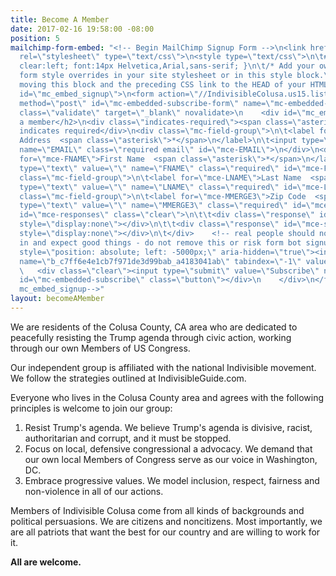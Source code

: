 ```yaml
---
title: Become A Member
date: 2017-02-16 19:58:00 -08:00
position: 5
mailchimp-form-embed: "<!-- Begin MailChimp Signup Form -->\n<link href=\"//cdn-images.mailchimp.com/embedcode/classic-10_7.css\"
  rel=\"stylesheet\" type=\"text/css\">\n<style type=\"text/css\">\n\t#mc_embed_signup{background:#fff;
  clear:left; font:14px Helvetica,Arial,sans-serif; }\n\t/* Add your own MailChimp
  form style overrides in your site stylesheet or in this style block.\n\t   We recommend
  moving this block and the preceding CSS link to the HEAD of your HTML file. */\n</style>\n<div
  id=\"mc_embed_signup\">\n<form action=\"//IndivisibleColusa.us15.list-manage.com/subscribe/post?u=c7ff6e4e1cb7f971de3d99bab&amp;id=a4183041ab\"
  method=\"post\" id=\"mc-embedded-subscribe-form\" name=\"mc-embedded-subscribe-form\"
  class=\"validate\" target=\"_blank\" novalidate>\n    <div id=\"mc_embed_signup_scroll\">\n\t<h2>Become
  a member</h2>\n<div class=\"indicates-required\"><span class=\"asterisk\">*</span>
  indicates required</div>\n<div class=\"mc-field-group\">\n\t<label for=\"mce-EMAIL\">Email
  Address  <span class=\"asterisk\">*</span>\n</label>\n\t<input type=\"email\" value=\"\"
  name=\"EMAIL\" class=\"required email\" id=\"mce-EMAIL\">\n</div>\n<div class=\"mc-field-group\">\n\t<label
  for=\"mce-FNAME\">First Name  <span class=\"asterisk\">*</span>\n</label>\n\t<input
  type=\"text\" value=\"\" name=\"FNAME\" class=\"required\" id=\"mce-FNAME\">\n</div>\n<div
  class=\"mc-field-group\">\n\t<label for=\"mce-LNAME\">Last Name  <span class=\"asterisk\">*</span>\n</label>\n\t<input
  type=\"text\" value=\"\" name=\"LNAME\" class=\"required\" id=\"mce-LNAME\">\n</div>\n<div
  class=\"mc-field-group\">\n\t<label for=\"mce-MMERGE3\">Zip Code  <span class=\"asterisk\">*</span>\n</label>\n\t<input
  type=\"text\" value=\"\" name=\"MMERGE3\" class=\"required\" id=\"mce-MMERGE3\">\n</div>\n\t<div
  id=\"mce-responses\" class=\"clear\">\n\t\t<div class=\"response\" id=\"mce-error-response\"
  style=\"display:none\"></div>\n\t\t<div class=\"response\" id=\"mce-success-response\"
  style=\"display:none\"></div>\n\t</div>    <!-- real people should not fill this
  in and expect good things - do not remove this or risk form bot signups-->\n    <div
  style=\"position: absolute; left: -5000px;\" aria-hidden=\"true\"><input type=\"text\"
  name=\"b_c7ff6e4e1cb7f971de3d99bab_a4183041ab\" tabindex=\"-1\" value=\"\"></div>\n
  \   <div class=\"clear\"><input type=\"submit\" value=\"Subscribe\" name=\"subscribe\"
  id=\"mc-embedded-subscribe\" class=\"button\"></div>\n    </div>\n</form>\n</div>\n\n<!--End
  mc_embed_signup-->"
layout: becomeAMember
---
```


We are residents of the Colusa County, CA area who are dedicated to peacefully resisting the Trump agenda through civic action, working through our own Members of US Congress. 

Our independent group is affiliated with the national Indivisible movement. We follow the strategies outlined at IndivisibleGuide.com. 

Everyone who lives in the Colusa County area and agrees with the following principles is welcome to join our group: 

1. Resist Trump's agenda. We believe Trump's agenda is divisive, racist, authoritarian and corrupt, and it must be stopped.
2. Focus on local, defensive congressional a
advocacy. We demand that our own local Members of Congress serve as our voice in Washington, DC. 
3. Embrace progressive values. We model inclusion, respect, fairness and non-violence in all of our actions. 

Members of Indivisible Colusa come from all kinds of backgrounds and political persuasions. We are citizens and noncitizens. Most importantly, we are all patriots that want the best for our country and are willing to work for it.

**All are welcome.**